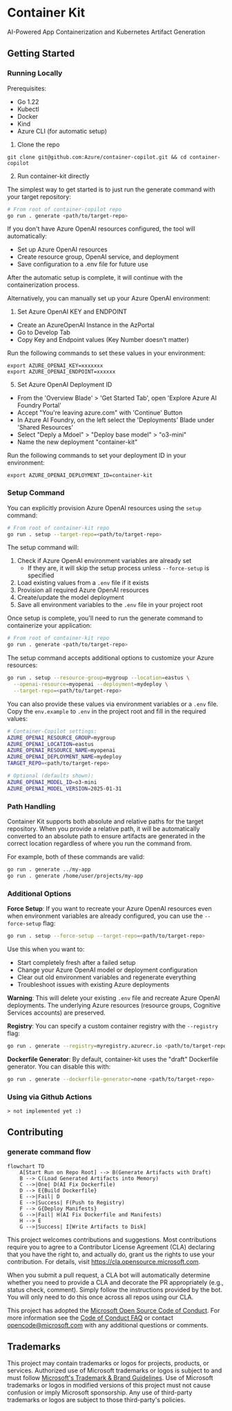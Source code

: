 # Container Kit

AI-Powered App Containerization and Kubernetes Artifact Generation

## Getting Started

### Running Locally
Prerequisites:
- Go 1.22
- Kubectl
- Docker
- Kind
- Azure CLI (for automatic setup)

1. Clone the repo
```
git clone git@github.com:Azure/container-copilot.git && cd container-copilot
```

2. Run container-kit directly

The simplest way to get started is to just run the generate command with your target repository:

```bash
# From root of container-copilot repo
go run . generate <path/to/target-repo>
```

If you don't have Azure OpenAI resources configured, the tool will automatically:
- Set up Azure OpenAI resources
- Create resource group, OpenAI service, and deployment
- Save configuration to a .env file for future use

After the automatic setup is complete, it will continue with the containerization process.

Alternatively, you can manually set up your Azure OpenAI environment:

1. Set Azure OpenAI KEY and ENDPOINT

- Create an AzureOpenAI Instance in the AzPortal
- Go to Develop Tab
- Copy Key and Endpoint values (Key Number doesn't matter)


Run the following commands to set these values in your environment:
```
export AZURE_OPENAI_KEY=xxxxxxx
export AZURE_OPENAI_ENDPOINT=xxxxxx
```

5. Set Azure OpenAI Deployment ID
- From the 'Overview Blade' > 'Get Started Tab', open 'Explore Azure AI Foundry Portal'
- Accept "You're leaving azure.com" with 'Continue' Button
- In Azure AI Foundry, on the left select the 'Deployments' Blade under 'Shared Resources' 
- Select "Deply a Mdoel" > "Deploy base model" > "o3-mini"
- Name the new deployment "container-kit"

Run the following commands to set your deployment ID in your environment:
```
export AZURE_OPENAI_DEPLOYMENT_ID=container-kit
```

### Setup Command

You can explicitly provision Azure OpenAI resources using the `setup` command:

```bash
# From root of container-kit repo
go run . setup --target-repo=<path/to/target-repo>
```

The setup command will:
1. Check if Azure OpenAI environment variables are already set
   - If they are, it will skip the setup process unless `--force-setup` is specified
2. Load existing values from a `.env` file if it exists
3. Provision all required Azure OpenAI resources
4. Create/update the model deployment
5. Save all environment variables to the `.env` file in your project root

Once setup is complete, you'll need to run the generate command to containerize your application:

```bash
# From root of container-kit repo
go run . generate <path/to/target-repo>
```

The setup command accepts additional options to customize your Azure resources:

```bash
go run . setup --resource-group=mygroup --location=eastus \
  --openai-resource=myopenai --deployment=mydeploy \
  --target-repo=<path/to/target-repo>
```

You can also provide these values via environment variables or a `.env` file. Copy the `env.example` to `.env` in the project root and fill in the required values:

```bash
# Container‑Copilot settings:
AZURE_OPENAI_RESOURCE_GROUP=mygroup
AZURE_OPENAI_LOCATION=eastus
AZURE_OPENAI_RESOURCE_NAME=myopenai
AZURE_OPENAI_DEPLOYMENT_NAME=mydeploy
TARGET_REPO=<path/to/target-repo>

# Optional (defaults shown):
AZURE_OPENAI_MODEL_ID=o3-mini
AZURE_OPENAI_MODEL_VERSION=2025-01-31
```

### Path Handling

Container Kit supports both absolute and relative paths for the target repository. When you provide a relative path, it will be automatically converted to an absolute path to ensure artifacts are generated in the correct location regardless of where you run the command from.

For example, both of these commands are valid:
```bash
go run . generate ../my-app
go run . generate /home/user/projects/my-app
```

### Additional Options

**Force Setup**: If you want to recreate your Azure OpenAI resources even when environment variables are already configured, you can use the `--force-setup` flag:

```bash
go run . setup --force-setup --target-repo=<path/to/target-repo>
```

Use this when you want to:
- Start completely fresh after a failed setup
- Change your Azure OpenAI model or deployment configuration  
- Clear out old environment variables and regenerate everything
- Troubleshoot issues with existing Azure deployments

**Warning**: This will delete your existing `.env` file and recreate Azure OpenAI deployments. The underlying Azure resources (resource groups, Cognitive Services accounts) are preserved.

**Registry**: You can specify a custom container registry with the `--registry` flag:

```bash
go run . generate --registry=myregistry.azurecr.io <path/to/target-repo>
```

**Dockerfile Generator**: By default, container-kit uses the "draft" Dockerfile generator. You can disable this with:

```bash
go run . generate --dockerfile-generator=none <path/to/target-repo>
```

### Using via Github Actions
```
> not implemented yet :)
```

## Contributing

### generate command flow
```mermaid
flowchart TD
    A[Start Run on Repo Root] --> B(Generate Artifacts with Draft)
    B --> C(Load Generated Artifacts into Memory)
    C -->|One| D(AI Fix Dockerfile)
    D --> E{Build Dockerfile}
    E -->|Fail| D
    E -->|Success| F(Push to Registry)
    F --> G{Deploy Manifests}
    G -->|Fail| H(AI Fix Dockerfile and Manifests)
    H --> E
    G -->|Success| I[Write Artifacts to Disk]
```

This project welcomes contributions and suggestions.  Most contributions require you to agree to a
Contributor License Agreement (CLA) declaring that you have the right to, and actually do, grant us
the rights to use your contribution. For details, visit https://cla.opensource.microsoft.com.

When you submit a pull request, a CLA bot will automatically determine whether you need to provide
a CLA and decorate the PR appropriately (e.g., status check, comment). Simply follow the instructions
provided by the bot. You will only need to do this once across all repos using our CLA.

This project has adopted the [Microsoft Open Source Code of Conduct](https://opensource.microsoft.com/codeofconduct/).
For more information see the [Code of Conduct FAQ](https://opensource.microsoft.com/codeofconduct/faq/) or
contact [opencode@microsoft.com](mailto:opencode@microsoft.com) with any additional questions or comments.

## Trademarks

This project may contain trademarks or logos for projects, products, or services. Authorized use of Microsoft 
trademarks or logos is subject to and must follow 
[Microsoft's Trademark & Brand Guidelines](https://www.microsoft.com/en-us/legal/intellectualproperty/trademarks/usage/general).
Use of Microsoft trademarks or logos in modified versions of this project must not cause confusion or imply Microsoft sponsorship.
Any use of third-party trademarks or logos are subject to those third-party's policies.